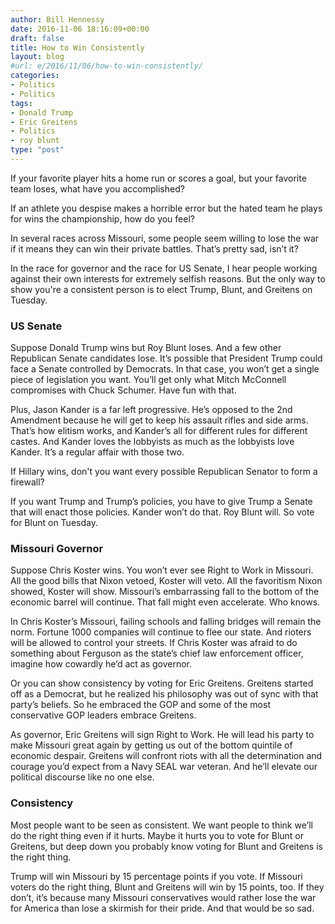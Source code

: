 ```yaml
---
author: Bill Hennessy
date: 2016-11-06 18:16:09+00:00
draft: false
title: How to Win Consistently
layout: blog
#url: e/2016/11/06/how-to-win-consistently/
categories:
- Politics
- Politics
tags:
- Donald Trump
- Eric Greitens
- Politics
- roy blunt
type: "post"
---
```


If your favorite player hits a home run or scores a goal, but your favorite team loses, what have you accomplished?

If an athlete you despise makes a horrible error but the hated team he plays for wins the championship, how do you feel?

In several races across Missouri, some people seem willing to lose the war if it means they can win their private battles. That’s pretty sad, isn’t it?

In the race for governor and the race for US Senate, I hear people working against their own interests for extremely selfish reasons. But the only way to show you're a consistent person is to elect Trump, Blunt, and Greitens on Tuesday.



### US Senate



Suppose Donald Trump wins but Roy Blunt loses. And a few other Republican Senate candidates lose. It’s possible that President Trump could face a Senate controlled by Democrats. In that case, you won’t get a single piece of legislation you want. You’ll get only what Mitch McConnell compromises with Chuck Schumer. Have fun with that.

Plus, Jason Kander is a far left progressive. He’s opposed to the 2nd Amendment because he will get to keep his assault rifles and side arms. That’s how elitism works, and Kander’s all for different rules for different castes. And Kander loves the lobbyists as much as the lobbyists love Kander. It’s a regular affair with those two.

If Hillary wins, don't you want every possible Republican Senator to form a firewall?

If you want Trump and Trump’s policies, you have to give Trump a Senate that will enact those policies. Kander won’t do that. Roy Blunt will. So vote for Blunt on Tuesday.



### Missouri Governor



Suppose Chris Koster wins. You won’t ever see Right to Work in Missouri. All the good bills that Nixon vetoed, Koster will veto. All the favoritism Nixon showed, Koster will show. Missouri’s embarrassing fall to the bottom of the economic barrel will continue. That fall might even accelerate. Who knows.

In Chris Koster’s Missouri, failing schools and falling bridges will remain the norm. Fortune 1000 companies will continue to flee our state. And rioters will be allowed to control your streets. If Chris Koster was afraid to do something about Ferguson as the state’s chief law enforcement officer, imagine how cowardly he’d act as governor.

Or you can show consistency by voting for Eric Greitens. Greitens started off as a Democrat, but he realized his philosophy was out of sync with that party’s beliefs. So he embraced the GOP and some of the most conservative GOP leaders embrace Greitens.

As governor, Eric Greitens will sign Right to Work. He will lead his party to make Missouri great again by getting us out of the bottom quintile of economic despair. Greitens will confront riots with all the determination and courage you’d expect from a Navy SEAL war veteran. And he’ll elevate our political discourse like no one else.



### Consistency



Most people want to be seen as consistent. We want people to think we’ll do the right thing even if it hurts. Maybe it hurts you to vote for Blunt or Greitens, but deep down you probably know voting for Blunt and Greitens is the right thing.

Trump will win Missouri by 15 percentage points if you vote. If Missouri voters do the right thing, Blunt and Greitens will win by 15 points, too. If they don’t, it’s because many Missouri conservatives would rather lose the war for America than lose a skirmish for their pride. And that would be so sad.
